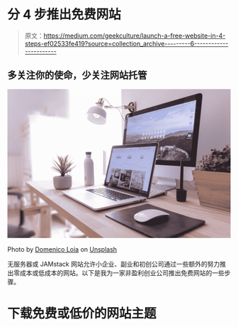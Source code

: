# 分 4 步推出免费网站

> 原文：<https://medium.com/geekculture/launch-a-free-website-in-4-steps-ef02533fe419?source=collection_archive---------6----------------------->

## 多关注你的使命，少关注网站托管

![](img/8a86300efcb1f288da55b91b0a48c591.png)

Photo by [Domenico Loia](https://unsplash.com/@domenicoloia?utm_source=medium&utm_medium=referral) on [Unsplash](https://unsplash.com?utm_source=medium&utm_medium=referral)

无服务器或 JAMstack 网站允许小企业、副业和初创公司通过一些额外的努力推出零成本或低成本的网站。以下是我为一家非盈利创业公司推出免费网站的一些步骤。

# 下载免费或低价的网站主题